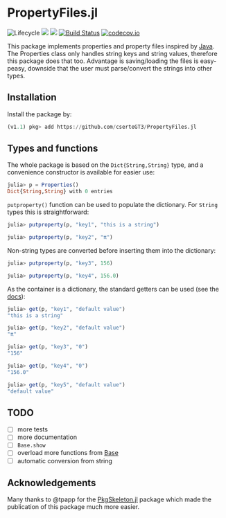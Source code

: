 # PropertyFiles.jl

![Lifecycle](https://img.shields.io/badge/lifecycle-experimental-orange.svg)<!--
![Lifecycle](https://img.shields.io/badge/lifecycle-maturing-blue.svg)
![Lifecycle](https://img.shields.io/badge/lifecycle-stable-green.svg)
![Lifecycle](https://img.shields.io/badge/lifecycle-retired-orange.svg)
![Lifecycle](https://img.shields.io/badge/lifecycle-archived-red.svg)
![Lifecycle](https://img.shields.io/badge/lifecycle-dormant-blue.svg) -->
[![](https://img.shields.io/badge/docs-stable-blue.svg)](https://cserteGT3.github.io/PropertyFiles.jl/stable)
[![](https://img.shields.io/badge/docs-dev-blue.svg)](https://cserteGT3.github.io/PropertyFiles.jl/dev)
[![Build Status](https://travis-ci.com/cserteGT3/PropertyFiles.jl.svg?branch=master)](https://travis-ci.com/cserteGT3/PropertyFiles.jl)
[![codecov.io](http://codecov.io/github/cserteGT3/PropertyFiles.jl/coverage.svg?branch=master)](http://codecov.io/github/cserteGT3/PropertyFiles.jl?branch=master)

This package implements properties and property files inspired by [Java](https://docs.oracle.com/en/java/javase/12/docs/api/java.base/java/util/Properties.html).
The Properties class only handles string keys and string values, therefore this package does that too.
Advantage is saving/loading the files is easy-peasy, downside that the user must parse/convert the strings into other types.

## Installation

Install the package by:
```julia
(v1.1) pkg> add https://github.com/cserteGT3/PropertyFiles.jl
```

## Types and functions

The whole package is based on the `Dict{String,String}` type, and a convenience constructor is available for easier use:

```julia
julia> p = Properties()
Dict{String,String} with 0 entries
```

`putproperty()` function can be used to populate the dictionary. For `String` types this is straightforward:

```julia
julia> putproperty(p, "key1", "this is a string")

julia> putproperty(p, "key2", "π")
```

Non-string types are converted before inserting them into the dictionary:

```julia
julia> putproperty(p, "key3", 156)

julia> putproperty(p, "key4", 156.0)
```

As the container is a dictionary, the standard getters can be used (see the [docs](https://docs.julialang.org/en/v1/base/collections/#Dictionaries-1)):

```julia
julia> get(p, "key1", "default value")
"this is a string"

julia> get(p, "key2", "default value")
"π"

julia> get(p, "key3", "0")
"156"

julia> get(p, "key4", "0")
"156.0"

julia> get(p, "key5", "default value")
"default value"
```

## TODO

* [ ] more tests
* [ ] more documentation
* [ ] `Base.show`
* [ ] overload more functions from [Base](https://docs.julialang.org/en/v1/base/collections/#Dictionaries-1)
* [ ] automatic conversion from string

## Acknowledgements

Many thanks to @tpapp for the [PkgSkeleton.jl](https://github.com/tpapp/PkgSkeleton.jl) package which made the publication of this package much more easier.
